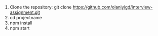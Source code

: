1. Clone the repository:   git clone https://github.com/olaniyigd/interview-assignment.git
2. cd projectname
3. npm install
4. npm start
